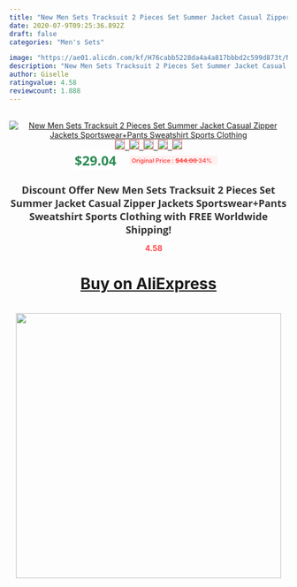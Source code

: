 ```yaml
---
title: "New Men Sets Tracksuit 2 Pieces Set Summer Jacket Casual Zipper Jackets Sportswear+Pants Sweatshirt Sports Clothing"
date: 2020-07-9T09:25:36.892Z
draft: false
categories: "Men's Sets"

image: "https://ae01.alicdn.com/kf/H76cabb5228da4a4a817bbbd2c599d873t/New-Men-Sets-Tracksuit-2-Pieces-Set-Summer-Jacket-Casual-Zipper-Jackets-Sportswear-Pants-Sweatshirt-Sports.jpg"
description: "New Men Sets Tracksuit 2 Pieces Set Summer Jacket Casual Zipper Jackets Sportswear+Pants Sweatshirt Sports Clothing"
author: Giselle
ratingvalue: 4.58
reviewcount: 1.888
---
```

<br>
<div style="text-align: center;">
<a href="https://s.click.aliexpress.com/e/_AMOLpL" target="_blank" rel="nofollow noopener noreferrer"><img alt="New Men Sets Tracksuit 2 Pieces Set Summer Jacket Casual Zipper Jackets Sportswear+Pants Sweatshirt Sports Clothing" class="magnifier-image" src="https://ae01.alicdn.com/kf/H76cabb5228da4a4a817bbbd2c599d873t/New-Men-Sets-Tracksuit-2-Pieces-Set-Summer-Jacket-Casual-Zipper-Jackets-Sportswear-Pants-Sweatshirt-Sports.jpg_640x640.jpg">
<br>
<img style="border:1px solid salmon" src="https://ae01.alicdn.com/kf/H76cabb5228da4a4a817bbbd2c599d873t/New-Men-Sets-Tracksuit-2-Pieces-Set-Summer-Jacket-Casual-Zipper-Jackets-Sportswear-Pants-Sweatshirt-Sports.jpg_120x120.jpg">&nbsp;&nbsp;<img style="border:1px solid salmon" src="https://ae01.alicdn.com/kf/Hec08ba9c89e24bd9a811801b0b31a1aal/New-Men-Sets-Tracksuit-2-Pieces-Set-Summer-Jacket-Casual-Zipper-Jackets-Sportswear-Pants-Sweatshirt-Sports.jpg_120x120.jpg">&nbsp;&nbsp;<img style="border:1px solid salmon" src="https://ae01.alicdn.com/kf/H06745622cd0145d09375664691526a60S/New-Men-Sets-Tracksuit-2-Pieces-Set-Summer-Jacket-Casual-Zipper-Jackets-Sportswear-Pants-Sweatshirt-Sports.jpg_120x120.jpg">&nbsp;&nbsp;<img style="border:1px solid salmon" src="https://ae01.alicdn.com/kf/Haeacdde0b05944eea676ffe9a47d9bc8U/New-Men-Sets-Tracksuit-2-Pieces-Set-Summer-Jacket-Casual-Zipper-Jackets-Sportswear-Pants-Sweatshirt-Sports.jpg_120x120.jpg">&nbsp;&nbsp;<img style="border:1px solid salmon" src="https://ae01.alicdn.com/kf/H0752b57328fd4da6ac96c1a260313605s/New-Men-Sets-Tracksuit-2-Pieces-Set-Summer-Jacket-Casual-Zipper-Jackets-Sportswear-Pants-Sweatshirt-Sports.png_120x120.jpg"></a></div><br0>
<div style="text-align: center;"><span style="background-color: white; border: 0px; box-sizing: border-box; color: seagreen; display: inline-block; font-family: &quot;open sans&quot; , &quot;arial&quot; , &quot;helvetica&quot; , sans-serif , &quot;heiti&quot;; font-size: 24px; font-stretch: inherit; font-weight: 700; line-height: inherit; margin: 0px 10px 0px 0px; padding: 0px; vertical-align: middle;">$29.04 </span>
<span style="background: rgb(255 , 241 , 241); border-radius: 3px; border: 0px; box-sizing: border-box; color: #ff4747; display: inline-block; font-family: inherit; font-size: 12px; font-stretch: inherit; font-style: inherit; font-variant: inherit; font-weight: 600; line-height: inherit; margin: 0px; padding: 2px 5px; transform: scale(0.9); vertical-align: middle;">Original Price : <b style="text-decoration: line-through;">$44.00 </b> 34%&nbsp;&nbsp;</span></div>
<h1 style="color: #333333; display: inline-block; font-family: &quot;open sans&quot; , &quot;arial&quot; , &quot;helvetica&quot; , sans-serif , &quot;heiti&quot;; font-size: 18px; font-stretch: inherit; font-weight: 700; text-align: center;">Discount Offer New Men Sets Tracksuit 2 Pieces Set Summer Jacket Casual Zipper Jackets Sportswear+Pants Sweatshirt Sports Clothing with FREE Worldwide Shipping!</h1>
<div style="color: #ff4747; text-align: center;">
<img src="https://4.bp.blogspot.com/-M0ZcTcb-5uY/XleCXlxnR4I/AAAAAAAAAEc/OrjgMkXV1oMQFaCRZj5HQwOCBcu3w1FegCPcBGAYYCw/s1600/star.png" style="height: 15px;">&nbsp;<b>4.58</b></div>
<div class="button_cont" align="center"><a class="buynow_a" href="https://s.click.aliexpress.com/e/_AMOLpL" target="_blank" rel="nofollow noopener noreferrer"><H1>Buy on AliExpress</H1></a></div><br>
<div class="separator" style="clear: both; text-align: center;">
<img src="https://lh3.googleusercontent.com/-pTy5HemUv9M/XlePHvY0dAI/AAAAAAAAAE4/0nX5iRUoIWY8eMW9Dpxeirr157OZliDIgCLcBGAsYHQ/s1600/badge.gif" width="480">
</div>
